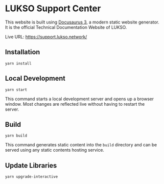 # LUKSO Support Center

This website is built using [Docusaurus 3](https://docusaurus.io/), a modern static website generator.
It is the official Technical Documentation Website of LUKSO.

Live URL: <https://support.lukso.network/>

## Installation

```console
yarn install
```

## Local Development

```console
yarn start
```

This command starts a local development server and opens up a browser window. Most changes are reflected live without having to restart the server.

## Build

```console
yarn build
```

This command generates static content into the `build` directory and can be served using any static contents hosting service.

## Update Libraries

```console
yarn upgrade-interactive
```
